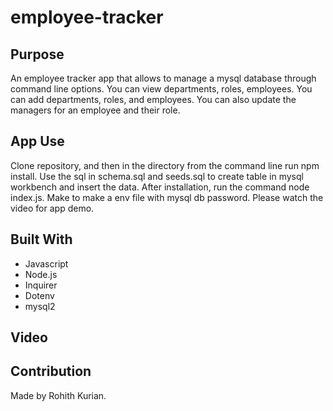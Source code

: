 # employee-tracker

## Purpose
An employee tracker app that allows to manage a mysql database through command line options. You can view departments, roles, employees. You can add departments, roles, and employees. You can also update the managers for an employee and their role. 

## App Use
Clone repository, and then in the directory from the command line run npm install. Use the sql in schema.sql and seeds.sql to create table in mysql workbench and insert the data. After installation, run the command node index.js. Make to make a env file with mysql db password. Please watch the video for app demo. 

## Built With
* Javascript
* Node.js
* Inquirer
* Dotenv
* mysql2

## Video


## Contribution
Made by Rohith Kurian. 